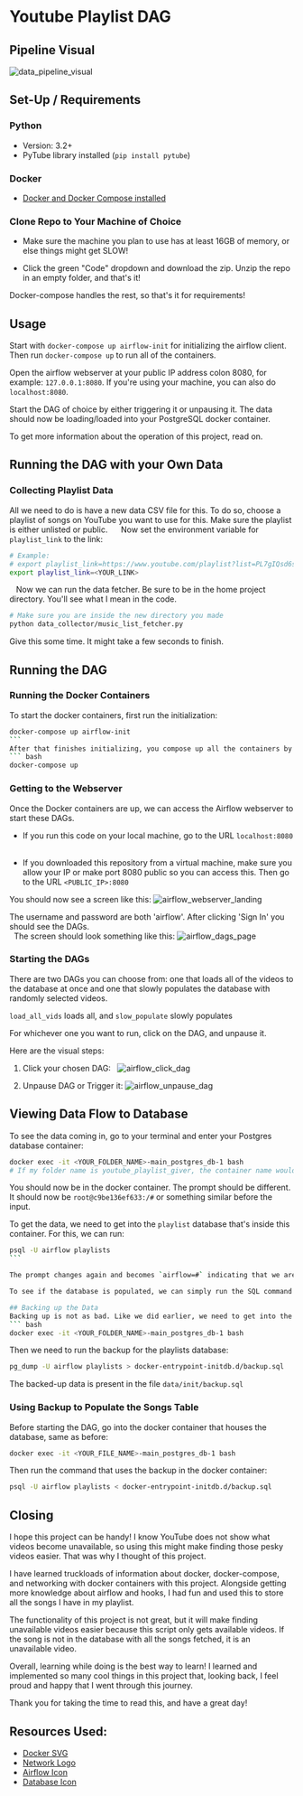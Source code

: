 # Youtube Playlist DAG

## Pipeline Visual
![data_pipeline_visual]

## Set-Up / Requirements

### Python
* Version: 3.2+
* PyTube library installed (`pip install pytube`)

### Docker
* [ Docker and Docker Compose installed ][docker_installation]

### Clone Repo to Your Machine of Choice
* Make sure the machine you plan to use has at least 16GB of memory, or else things might get SLOW!

* Click the green "Code" dropdown and download the zip. Unzip the repo in an empty folder, and that's it!

Docker-compose handles the rest, so that's it for requirements!

## Usage
Start with `docker-compose up airflow-init` for initializing the airflow client. Then run `docker-compose up` to run all of the containers.

Open the airflow webserver at your public IP address colon 8080, for example: `127.0.0.1:8080`. If you're using your machine, you can also do `localhost:8080`.

Start the DAG of choice by either triggering it or unpausing it. The data should now be loading/loaded into your PostgreSQL docker container. 

To get more information about the operation of this project, read on.

## Running the DAG with your Own Data
### Collecting Playlist Data
All we need to do is have a new data CSV file for this. To do so, choose a playlist of songs on YouTube you want to use for this. Make sure the playlist is either unlisted or public.  
​  
​Now set the environment variable for `playlist_link` to the link:
``` bash
# Example:
# export playlist_link=https://www.youtube.com/playlist?list=PL7gIQsd6srbb0o9JHmZqZqe0kIHa9NCFO
export playlist_link=<YOUR_LINK>
```
​  
​Now we can run the data fetcher. Be sure to be in the home project directory. You'll see what I mean in the code. 
``` bash
# Make sure you are inside the new directory you made
python data_collector/music_list_fetcher.py
```
Give this some time. It might take a few seconds to finish.  

## Running the DAG
### Running the Docker Containers
To start the docker containers, first run the initialization:
``` bash
docker-compose up airflow-init
```  
After that finishes initializing, you compose up all the containers by running:
``` bash
docker-compose up
```
### Getting to the Webserver
Once the Docker containers are up, we can access the Airflow webserver to start these DAGs.

* If you run this code on your local machine, go to the URL `localhost:8080`  

* If you downloaded this repository from a virtual machine, make sure you allow your IP or make port 8080 public so you can access this. Then go to the URL `<PUBLIC_IP>:8080`
​  
​  

You should now see a screen like this:
![airflow_webserver_landing]

The username and password are both 'airflow'. After clicking 'Sign In' you should see the DAGs.  
​  
The screen should look something like this:
![airflow_dags_page]  


### Starting the DAGs
There are two DAGs you can choose from: one that loads all of the videos to the database at once and one that slowly populates the database with randomly selected videos.  

`load_all_vids` loads all, and `slow_populate` slowly populates

For whichever one you want to run, click on the DAG, and unpause it.

Here are the visual steps:  
1. Click your chosen DAG:  
![airflow_click_dag]

2. Unpause DAG or Trigger it:
![airflow_unpause_dag]

## Viewing Data Flow to Database
To see the data coming in, go to your terminal and enter your Postgres database container:
``` bash
docker exec -it <YOUR_FOLDER_NAME>-main_postgres_db-1 bash
# If my folder name is youtube_playlist_giver, the container name would be youtube_playlist_giver-main_postgres_db-1
```

You should now be in the docker container. The prompt should be different. It should now be `root@c9be136ef633:/#` or something similar before the input.  

To get the data, we need to get into the `playlist` database that's inside this container. For this, we can run:
``` bash
psql -U airflow playlists
```  

The prompt changes again and becomes `airflow=#` indicating that we are now inside the database. If we list the tables running the command `\dt`, we will see our `songs` table.

To see if the database is populated, we can simply run the SQL command ```SELECT * FROM `songs`;``` and if we did everything correctly, there should be data in there.

## Backing up the Data
Backing up is not as bad. Like we did earlier, we need to get into the container that runs the database.
``` bash
docker exec -it <YOUR_FOLDER_NAME>-main_postgres_db-1 bash
```

Then we need to run the backup for the playlists database:
``` bash
pg_dump -U airflow playlists > docker-entrypoint-initdb.d/backup.sql
```

The backed-up data is present in the file `data/init/backup.sql`

### Using Backup to Populate the Songs Table
Before starting the DAG, go into the docker container that houses the database, same as before:
``` bash
docker exec -it <YOUR_FILE_NAME>-main_postgres_db-1 bash
```

Then run the command that uses the backup in the docker container:
``` bash
psql -U airflow playlists < docker-entrypoint-initdb.d/backup.sql
```

## Closing
I hope this project can be handy! I know YouTube does not show what videos become unavailable, so using this might make finding those pesky videos easier. That was why I thought of this project.  

I have learned truckloads of information about docker, docker-compose, and networking with docker containers with this project. Alongside getting more knowledge about airflow and hooks, I had fun and used this to store all the songs I have in my playlist.

The functionality of this project is not great, but it will make finding unavailable videos easier because this script only gets available videos. If the song is not in the database with all the songs fetched, it is an unavailable video.

Overall, learning while doing is the best way to learn! I learned and implemented so many cool things in this project that, looking back, I feel proud and happy that I went through this journey.

Thank you for taking the time to read this, and have a great day!

## Resources Used:
* [ Docker SVG ][docker_ship]
* [ Network Logo ][network_logo]
* [ Airflow Icon ][airflow_icon]
* [ Database Icon ][database_icon]

<!-- HyperLinks -->
[docker_installation]: https://docs.docker.com/engine/install/ "Docker Installation"

<!-- Images -->
[data_pipeline_visual]: https://raw.githubusercontent.com/Nishal3/youtube_playlist_dag/assets/Youtube_Playlist_DAG.png "Final Pipeline Visual"

[airflow_webserver_landing]: https://raw.githubusercontent.com/Nishal3/youtube_playlist_dag/assets/Airflow_Webserver_Landing.png "Airflow Webserver Landing Page"

[airflow_dags_page]: https://raw.githubusercontent.com/Nishal3/youtube_playlist_dag/assets/Airflow_DAGs_Page.png "Airflow DAGs Page"

[airflow_click_dag]: https://raw.githubusercontent.com/Nishal3/youtube_playlist_dag/assets/Airflow_Click_DAG.png "Click DAG" 

[airflow_unpause_dag]: https://raw.githubusercontent.com/Nishal3/youtube_playlist_dag/assets/Airflow_Unpause_DAG.png "Unpause DAG"

<!-- Cited Works - Links -->

[docker_ship]: https://commons.wikimedia.org/wiki/File:Docker-svgrepo-com.svg "Docker Ship"

[network_logo]: https://iconscout.com/free-icon/network-363 "Network Logo"

[file_storage_icon]: https://iconscout.com/free-icon/file-box-3155207 "File Storage Icon"

[airflow_icon]: https://commons.wikimedia.org/wiki/File:AirflowLogo.png "Airflow Icon"

[database_icon]: https://iconduck.com/icons/21839/database# "Database Icon"